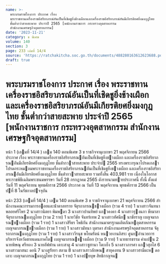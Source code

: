 ```yaml
---
name: >-
  พระบรมราชโองการ ประกาศ เรื่อง
  พระราชทานเครื่องราชอิสริยาภรณ์อันเป็นที่เชิดชูยิ่งช้างเผือกและเครื่องราชอิสริยาภรณ์อันมีเกียรติยศยิ่งมงกุฎไทย
  ชั้นต่ำกว่าสายสะพาย ประจำปี 2565 [พนักงานราชการ กระทรวงอุตสาหกรรม
  สำนักงานเศรษฐกิจอุตสาหกรรม]
date: '2023-11-21'
category: ข พิเศษ
volume: 140
section: 3
page: 233 เล่มที่ 14/4
source: 'https://ratchakitcha.soc.go.th/documents/488280163612623688.pdf'
draft: true
---
```


# พระบรมราชโองการ ประกาศ เรื่อง พระราชทานเครื่องราชอิสริยาภรณ์อันเป็นที่เชิดชูยิ่งช้างเผือกและเครื่องราชอิสริยาภรณ์อันมีเกียรติยศยิ่งมงกุฎไทย ชั้นต่ำกว่าสายสะพาย ประจำปี 2565 [พนักงานราชการ กระทรวงอุตสาหกรรม สำนักงานเศรษฐกิจอุตสาหกรรม]

หน้า 1 (เลมที่ 14/4 ) เลม 140 ตอนพิเศษ 3 ข ราชกิจจานุเบกษา 21 พฤศจิกายน 2566 ประกาศ เรื่อง พระราชทานเครื่องราชอิสริยาภรณอันเป็นที่เชิดชูยิ่งชางเผือก และเครื่องราชอิสริยาภรณอันมีเกียรติยศยิ่งมงกุฎไทย ชั้นต่ํากวาสายสะพาย ประจําป 2565 ทรงพระกรุณาโปรดเกลาโปรดกระหมอมพระราชทานเครื่องราชอิสริยาภรณอันเป็นที่เชิดชูยิ่งชางเผือก และเครื่องราชอิสริยาภรณอันมีเกียรติยศยิ่งมงกุฎไทย ชั้นต่ํากวาสายสะพาย รวมทั้งสิ้น 403,981 ราย เนื่องในโอกาสพระราชพิธีเฉลิมพระชนมพรรษา วันที่ 28 กรกฎาคม 2565 ดังรายนามทายประกาศนี้ ทั้งนี้ ตั้งแต่วันที่ 11 พฤศจิกายน พุทธศักราช 2566 ประกาศ ณ วันที่ 13 พฤศจิกายน พุทธศักราช 2566 เป็นปที่ 8 ในรัชกาลปจจุบัน

หน้า 233 (เลมที่ 14/4 ) เลม 140 ตอนพิเศษ 3 ข ราชกิจจานุเบกษา 21 พฤศจิกายน 2566 สํานักงานคณะกรรมการออยและน้ําตาลทราย จัตุรถาภรณชางเผือก (รวม 4 ราย) 1 นางสาวจันทนา พลอยศรีไพร 2 นางสาวนิตยา พิมพดา 3 นางสาวปานทิพย์ แกวคงคา 4 นางสาวรุงนภา ชัยมาลา จัตุรถาภรณมงกุฎไทย (รวม 2 ราย) 1 นายวิชัย จันทร์เทพ 2 นางสาวทัศนีย นาชัยราญ เบญจมาภรณชางเผือก (รวม 1 ราย) 1 นางสาวสิรีธร โพธิกัน สํานักงานมาตรฐานผลิตภัณฑอุตสาหกรรม เบญจมาภรณชางเผือก (รวม 1 ราย) 1 นางสาวมัทนา บุตรดา สํานักงานเศรษฐกิจอุตสาหกรรม จัตุรถาภรณมงกุฎไทย (รวม 1 ราย) 1 นางสาววีรนุช พโยมรัตน์ หนวยงานอิสระ ศูนยอํานวยการบริหารจังหวัดชายแดนภาคใต เบญจมาภรณชางเผือก (รวม 9 ราย) 1 นายธารธรรม คําแปน 2 นายพิษณุ ศรีทอง 3 นายอัฟฟาน เตาะสาตู 4 นางสาวซูฮานา โตะเย็ง 5 นางสาวภารศา แกวสุกไส 6 นางสาวมาสนะ ดอนิ 7 นางสูรัยยา สลาม 8 นางสาวเสาวลักษณ สายุคงทน 9 นางสาวฮามีดะห ดอเลาะ เบญจมาภรณมงกุฎไทย (รวม 1 ราย) 1 นางปยบุษ สิทธิกาญจน
